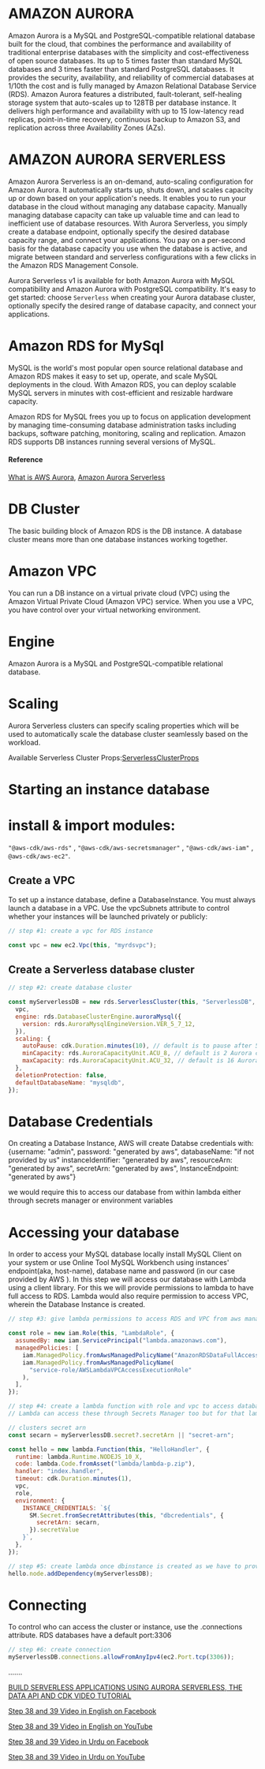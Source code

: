 # AMAZON AURORA

Amazon Aurora is a MySQL and PostgreSQL-compatible relational database built for the cloud, that combines the performance and availability of traditional enterprise databases with the simplicity and cost-effectiveness of open source databases. Its up to 5 times faster than standard MySQL databases and 3 times faster than standard PostgreSQL databases. It provides the security, availability, and reliability of commercial databases at 1/10th the cost and is fully managed by Amazon Relational Database Service (RDS).
Amazon Aurora features a distributed, fault-tolerant, self-healing storage system that auto-scales up to 128TB per database instance. It delivers high performance and availability with up to 15 low-latency read replicas, point-in-time recovery, continuous backup to Amazon S3, and replication across three Availability Zones (AZs).

# AMAZON AURORA SERVERLESS

Amazon Aurora Serverless is an on-demand, auto-scaling configuration for Amazon Aurora. It automatically starts up, shuts down, and scales capacity up or down based on your application's needs. It enables you to run your database in the cloud without managing any database capacity. Manually managing database capacity can take up valuable time and can lead to inefficient use of database resources. With Aurora Serverless, you simply create a database endpoint, optionally specify the desired database capacity range, and connect your applications. You pay on a per-second basis for the database capacity you use when the database is active, and migrate between standard and serverless configurations with a few clicks in the Amazon RDS Management Console.

Aurora Serverless v1 is available for both Amazon Aurora with MySQL compatibility and Amazon Aurora with PostgreSQL compatibility. It's easy to get started: choose `Serverless` when creating your Aurora database cluster, optionally specify the desired range of database capacity, and connect your applications.

# Amazon RDS for MySql

MySQL is the world's most popular open source relational database and Amazon RDS makes it easy to set up, operate, and scale MySQL deployments in the cloud. With Amazon RDS, you can deploy scalable MySQL servers in minutes with cost-efficient and resizable hardware capacity.

Amazon RDS for MySQL frees you up to focus on application development by managing time-consuming database administration tasks including backups, software patching, monitoring, scaling and replication.
Amazon RDS supports DB instances running several versions of MySQL.

#### Reference

[What is AWS Aurora](https://aws.amazon.com/rds/aurora/?aurora-whats-new.sort-by=item.additionalFields.postDateTime&aurora-whats-new.sort-order=desc),
[Amazon Aurora Serverless](https://aws.amazon.com/rds/aurora/serverless/)

# DB Cluster

The basic building block of Amazon RDS is the DB instance. A database cluster means more than one database instances working together.

# Amazon VPC

You can run a DB instance on a virtual private cloud (VPC) using the Amazon Virtual Private Cloud (Amazon VPC) service. When you use a VPC, you have control over your virtual networking environment.

# Engine

Amazon Aurora is a MySQL and PostgreSQL-compatible relational database.

# Scaling

Aurora Serverless clusters can specify scaling properties which will be used to automatically scale the database cluster seamlessly based on the workload.

Available Serverless Cluster Props:[ServerlessClusterProps](https://docs.aws.amazon.com/cdk/api/latest/docs/@aws-cdk_aws-rds.ServerlessClusterProps.html)

# Starting an instance database

# install & import modules:

`"@aws-cdk/aws-rds"` ,
`"@aws-cdk/aws-secretsmanager"` ,
`"@aws-cdk/aws-iam"` ,
`@aws-cdk/aws-ec2"`.

## Create a VPC

To set up a instance database, define a DatabaseInstance. You must always launch a database in a VPC. Use the vpcSubnets attribute to control whether your instances will be launched privately or publicly:

```javascript
// step #1: create a vpc for RDS instance

const vpc = new ec2.Vpc(this, "myrdsvpc");
```

## Create a Serverless database cluster

```javascript
// step #2: create database cluster

const myServerlessDB = new rds.ServerlessCluster(this, "ServerlessDB", {
  vpc,
  engine: rds.DatabaseClusterEngine.auroraMysql({
    version: rds.AuroraMysqlEngineVersion.VER_5_7_12,
  }),
  scaling: {
    autoPause: cdk.Duration.minutes(10), // default is to pause after 5 minutes of idle time
    minCapacity: rds.AuroraCapacityUnit.ACU_8, // default is 2 Aurora capacity units (ACUs)
    maxCapacity: rds.AuroraCapacityUnit.ACU_32, // default is 16 Aurora capacity units (ACUs)
  },
  deletionProtection: false,
  defaultDatabaseName: "mysqldb",
});
```

# Database Credentials

On creating a Database Instance, AWS will create Databse credentials with:
{username: "admin",
password: "generated by aws",
databaseName: "if not provided by us"
instanceIdentifier: "generated by aws",
resourceArn: "generated by aws",
secretArn: "generated by aws",
InstanceEndpoint: "generated by aws"}

we would require this to access our database from within lambda either through secrets manager or environment variables

# Accessing your database

In order to access your MySQL database locally install MySQL Client on your system or use Online Tool MySQL Workbench using instances' endpoint(aka, host-name), database name and password (in our case provided by AWS ).
In this step we will access our database with Lambda using a client library. For this we will provide permissions to lambda to have full access to RDS. Lambda would also require permission to access VPC, wherein the Database Instance is created.

```javascript
// step #3: give lambda permissions to access RDS and VPC from aws managed policy

const role = new iam.Role(this, "LambdaRole", {
  assumedBy: new iam.ServicePrincipal("lambda.amazonaws.com"),
  managedPolicies: [
    iam.ManagedPolicy.fromAwsManagedPolicyName("AmazonRDSDataFullAccess"),
    iam.ManagedPolicy.fromAwsManagedPolicyName(
      "service-role/AWSLambdaVPCAccessExecutionRole"
    ),
  ],
});

// step #4: create a lambda function with role and vpc to access database providing database endpoint and database credential in environmental variables.
// Lambda can access these through Secrets Manager too but for that lambda would require permission to access secrets manager too.

// clusters secret arn
const secarn = myServerlessDB.secret?.secretArn || "secret-arn";

const hello = new lambda.Function(this, "HelloHandler", {
  runtime: lambda.Runtime.NODEJS_10_X,
  code: lambda.Code.fromAsset("lambda/lambda-p.zip"),
  handler: "index.handler",
  timeout: cdk.Duration.minutes(1),
  vpc,
  role,
  environment: {
    INSTANCE_CREDENTIALS: `${
      SM.Secret.fromSecretAttributes(this, "dbcredentials", {
        secretArn: secarn,
      }).secretValue
    }`,
  },
});

// step #5: create lambda once dbinstance is created as we have to provide credentials
hello.node.addDependency(myServerlessDB);
```

# Connecting

To control who can access the cluster or instance, use the .connections attribute. RDS databases have a default port:3306

```javascript
// step #6: create connection
myServerlessDB.connections.allowFromAnyIpv4(ec2.Port.tcp(3306));
```

.......


[BUILD SERVERLESS APPLICATIONS USING AURORA SERVERLESS, THE DATA API AND CDK VIDEO TUTORIAL](https://www.youtube.com/watch?v=kU8nwAbA8No)

[Step 38 and 39 Video in English on Facebook](https://www.facebook.com/zeeshanhanif/videos/10226116722369437)

[Step 38 and 39 Video in English on YouTube](https://www.youtube.com/watch?v=NC_az7syauM)

[Step 38 and 39 Video in Urdu on Facebook](https://www.facebook.com/zeeshanhanif/videos/10226125216901795)

[Step 38 and 39 Video in Urdu on YouTube](https://www.youtube.com/watch?v=OGS5Qr9TmsM)

